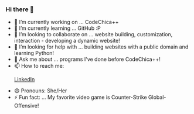 ### Hi there 👋


<!-- **superrrk/superrrk** is a ✨ _special_ ✨ repository because its `README.md` (this file) appears on your GitHub profile.

Here are some ideas to get you started:

-->

- 🔭 I’m currently working on ... CodeChica++
- 🌱 I’m currently learning ... GitHub :P
- 👯 I’m looking to collaborate on ... website building, customization, interaction - developing a dynamic website!
- 🤔 I’m looking for help with ... building websites with a public domain and learning Python!
- 💬 Ask me about ... programs I've done before CodeChica++!
- 📫 How to reach me: <p><a href="https://www.linkedin.com/in/kelly-truong-78a1551b7/">LinkedIn</a><p>
- 😄 Pronouns: She/Her
- ⚡ Fun fact: ... My favorite video game is Counter-Strike Global-Offensive!

